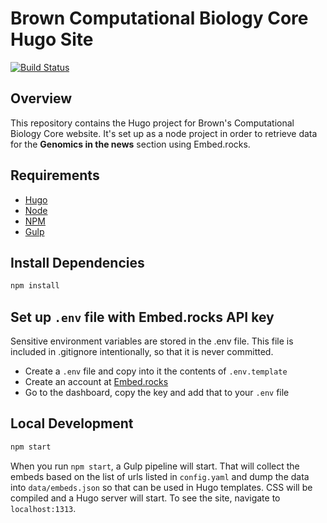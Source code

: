# Brown Computational Biology Core Hugo Site
[![Build Status](https://travis-ci.org/compbiocore/cbc-hugo-site.svg?branch=master)](https://travis-ci.org/compbiocore/cbc-hugo-site)

## Overview

This repository contains the Hugo project for Brown's Computational Biology Core website. It's set up as a node project in order to retrieve data for the **Genomics in the news** section using Embed.rocks.

## Requirements

- [Hugo](https://gohugo.io/)
- [Node](https://nodejs.org/en/)
- [NPM](https://nodejs.org/en/)
- [Gulp](https://gulpjs.com)


## Install Dependencies

```bash
npm install
```

## Set up `.env` file with Embed.rocks API key
Sensitive environment variables are stored in the .env file. This file is included in .gitignore intentionally, so that it is never committed.
- Create a `.env` file and copy into it the contents of `.env.template`
- Create an account at [Embed.rocks](https://embed.rocks/)
- Go to the dashboard, copy the key and add that to your `.env` file

## Local Development

```bash
npm start
```

When you run `npm start`, a Gulp pipeline will start. That will collect the embeds based on the list of urls listed in
`config.yaml` and dump the data into `data/embeds.json` so that can be used in Hugo templates. CSS will be compiled and a Hugo server will start.
To see the site, navigate to `localhost:1313`.
